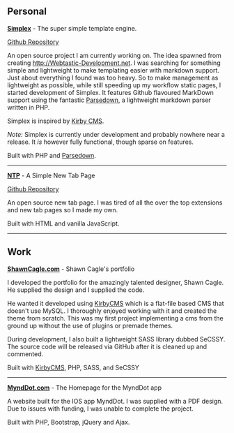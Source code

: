 <!--
vim:filetype=ghmarkdown
--!>

<!--
   - The content file for Projects
   -->

## Personal

[__Simplex__](?location=simplex) - The super simple template engine.

[Github Repository](https://github.com/UncleDozer/simplex)

An open source project I am currently working on. The idea spawned from creating http://Webtastic-Development.net. I was searching for something simple and lightweight to make templating easier with markdown support. Just about everything I found was too heavy. So to make management as lightweight as possible, while still speeding up my workflow static pages, I started development of Simplex. It features Github flavoured MarkDown support using the fantastic [Parsedown](http://parsedown.org/), a lightweight markdown parser written in PHP.

Simplex is inspired by [Kirby CMS](http://www.getkirby.com).

*Note:* Simplex is currently under development and probably nowhere near a release. It *is* however fully functional, though sparse on features.

Built with PHP and [Parsedown](http://parsedown.org).

----

[__NTP__](/new_tab_page) - A Simple New Tab Page

[Github Repository](https://github.com/UncleDozer/new_tab_page)

An open source new tab page. I was tired of all the over the top extensions and new tab pages so I made my own.

Built with HTML and vanilla JavaScript.

----

## Work

[__ShawnCagle.com__](http://shawncagle.com) - Shawn Cagle's portfolio

I developed the portfolio for the amazingly talented designer, Shawn Cagle. He supplied the design and I supplied the code. 

He wanted it developed using [KirbyCMS](https://getkirby.com) which is a flat-file based CMS that doesn't use MySQL. I thoroughly enjoyed working with it and created the theme from scratch.  This was my first project implementing a cms from the ground up without the use of plugins or premade themes.

During development, I also built a lightweight SASS library dubbed SeCSSY. The source code will be released via GitHub after it is cleaned up and commented.

Built with [KirbyCMS](https://getkirby.com), PHP, SASS, and SeCSSY

----

[__MyndDot.com__](http://mynddot.com) - The Homepage for the MyndDot app

A website built for the IOS app MyndDot. I was supplied with a PDF design. Due to issues with funding, I was unable to complete the project.

Built with PHP, Bootstrap, jQuery and Ajax.
